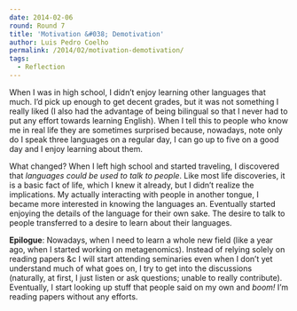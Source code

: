```yaml
---
date: 2014-02-06
round: Round 7
title: 'Motivation &#038; Demotivation'
author: Luis Pedro Coelho
permalink: /2014/02/motivation-demotivation/
tags:
  - Reflection
---
```

When I was in high school, I didn&#8217;t enjoy learning other languages that much. I&#8217;d pick up enough to get decent grades, but it was not something I really liked (I also had the advantage of being bilingual so that I never had to put any effort towards learning English). When I tell this to people who know me in real life they are sometimes surprised because, nowadays, note only do I speak three languages on a regular day, I can go up to five on a good day and I enjoy learning about them.

What changed? When I left high school and started traveling, I discovered that *languages could be used to talk to people*. Like most life discoveries, it is a basic fact of life, which I knew it already, but I didn&#8217;t realize the implications. My actually interacting with people in another tongue, I became more interested in knowing the languages an. Eventually started enjoying the details of the language for their own sake. The desire to talk to people transferred to a desire to learn about their languages.

**Epilogue**: Nowadays, when I need to learn a whole new field (like a year ago, when I started working on metagenomics). Instead of relying solely on reading papers &c I will start attending seminaries even when I don&#8217;t yet understand much of what goes on, I try to get into the discussions (naturally, at first, I just listen or ask questions; unable to really contribute). Eventually, I start looking up stuff that people said on my own and *boom!* I&#8217;m reading papers without any efforts.

